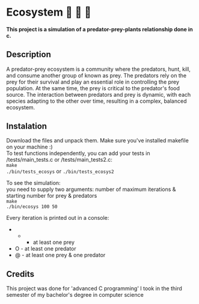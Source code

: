 # Ecosystem :tiger2: :mouse2: :herb:
#### This project is a simulation of a predator-prey-plants relationship done in c.

## Description 
A predator-prey ecosystem is a community where the predators, hunt, kill, and consume another group of known as prey. The predators rely on the prey for their survival and play an essential role in controlling the prey population. At the same time, the prey is critical to the predator's food source. The interaction between predators and prey is dynamic, with each species adapting to the other over time, resulting in a complex, balanced ecosystem.

## Instalation 
Download the files and unpack them.
Make sure you've installed makefile on your machine :)\
To test functions independently, you can add your tests in /tests/main_tests.c or /tests/main_tests2.c:\
`make` \
`./bin/tests_ecosys`
or
`./bin/tests_ecosys2`

To see the simulation:\
you need to supply two arguments: number of maximum iterations & starting number for prey & predators\
`make`\
`./bin/ecosys 100 50`

Every iteration is printed out in a console:

- * - at least one prey
- O - at least one predator
- @ - at least one prey & one predator

## Credits
This project was done for 'advanced C programming' I took in the third semester of my bachelor's degree in computer science


